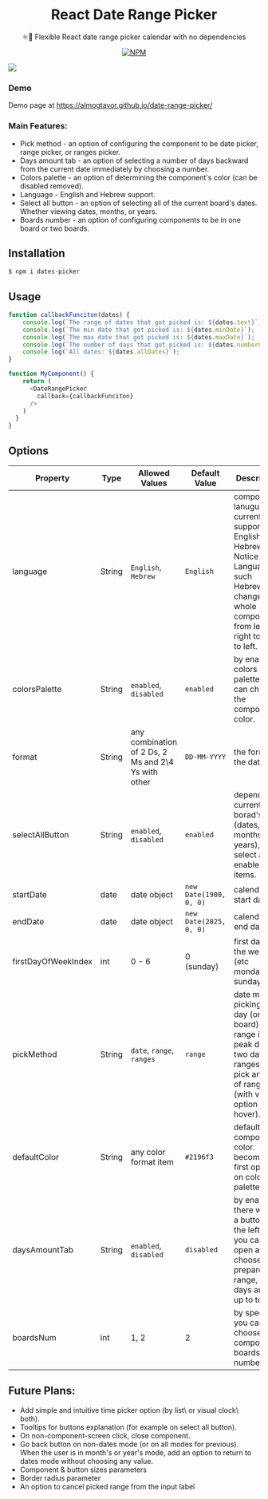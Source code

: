 <h1 align='center'>React Date Range Picker</h1>

<p align='center'>⚛️📆 Flexible React date range picker calendar with no dependencies</p>

<p align='center'>
  <a href="https://www.npmjs.com/package/dates-picker"><img alt="NPM" src="https://img.shields.io/badge/v1.0.3-npm-orange"></a>
</p>

![](public/example-image1.png)

### Demo
Demo page at https://almogtavor.github.io/date-range-picker/

### Main Features:
  * Pick method - an option of configuring the component to be date picker, range picker, or ranges picker.
  * Days amount tab - an option of selecting a number of days backward from the current date immediately by choosing a number.
  * Colors palette - an option of determining the component's color (can be disabled removed).
  * Language - English and Hebrew support.
  * Select all button - an option of selecting all of the current board's dates. Whether viewing dates, months, or years.
  * Boards number - an option of configuring components to be in one board or two boards.

## Installation

```sh
$ npm i dates-picker
```

## Usage
```javascript
function callbackFunciton(dates) {
    console.log(`The range of dates that got picked is: ${dates.text}`);
    console.log(`The min date that got picked is: ${dates.minDate}`);
    console.log(`The max date that got picked is: ${dates.maxDate}`);
    console.log(`The number of days that got picked is: ${dates.numberOfDaysPicked}`);
    console.log(`All dates: ${dates.allDates}`);
}

function MyComponent() {
    return (
      <DateRangePicker 
        callback={callbackFunciton}
      />
    )
  }
}
```

## Options

Property                             | Type      | Allowed Values   | Default Value        | Description
-------------------------------------|-----------|------------------|----------------------|-----------------------------------------------
language                             | String    | `English`, `Hebrew` | `English`        | component's lanuguage. currently support English and Hebrew. Notice Languages such Hebrew changes the whole component from left to right to right to left.
colorsPalette                        | String    | `enabled`, `disabled` | `enabled` | by enabling colors palette you can choose the component's color.
format                               | String    | any combination of 2 Ds, 2 Ms and 2\4 Ys with other | `DD-MM-YYYY` | the format of the dates.
selectAllButton                        | String    | `enabled`, `disabled` | `enabled`| depends on current borad's view (dates, months, or years), select all enabled items.
startDate                        | date | date object | `new Date(1900, 0, 0)` | calendar's start date.
endDate                        | date | date object | `new Date(2025, 0, 0)` | calendar's end date.
firstDayOfWeekIndex                        | int    | 0 - 6 | 0 (sunday) | first day of the week (etc monday, sunday).
pickMethod                        | String    | `date`, `range`, `ranges` | `range` | date means picking one day (on one board). range is to peak dates two dates. ranges is to pick an array of ranges (with view option on hover).
defaultColor                        | String    | any color format item | `#2196f3` | default component's color. becomes the first option on colors palette.
daysAmountTab                        | String    | `enabled`, `disabled` | `disabled` | by enabling, there will be a button on the left that you can open and choose prepared range, or days amount up to today.
boardsNum                        | int  | 1, 2 | 2 | by specifing you can choose the component's boards number.

## Future Plans:
  * Add simple and intuitive time picker option (by list\ or visual clock\ both).
  * Tooltips for buttons explanation (for example on select all button).
  * On non-component-screen click, close component.
  * Go back button on non-dates mode (or on all modes for previous). When the user is in month's or year's mode, add an option to return to dates mode without choosing any value.
  * Component & button sizes parameters
  * Border radius parameter
  * An option to cancel picked range from the input label
